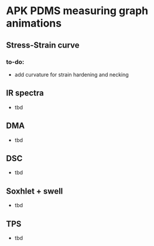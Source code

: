 # APK PDMS measuring graph animations
## Stress-Strain curve
### to-do:
- add curvature for strain hardening and necking
## IR spectra
- tbd
## DMA
- tbd
## DSC
- tbd
## Soxhlet + swell
- tbd
## TPS
- tbd